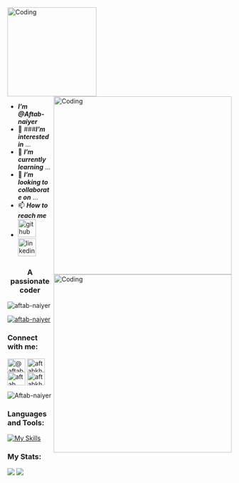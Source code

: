 
  <img align="above" alt="Coding" width="200" src="https://media.giphy.com/media/f9jfbOcTBLBAFXIABe/giphy.gif">


<img align="right" alt="Coding" width="400" src="https://tenor.com/bwEBR.gif"> 

- ***I’m @Aftab-naiyer*** <img align="right" alt="Coding" width="400" src="https://media.giphy.com/media/26tn33aiTi1jkl6H6/giphy.gif">
- 👀 ###***I’m interested in*** ...
- 🌱 ***I’m currently learning*** ...         
- 💞️ ***I’m looking to collaborate on*** ... 
- 📫 ***How to reach me***
- [<img src='https://cdn.jsdelivr.net/npm/simple-icons@3.0.1/icons/github.svg' alt='github' height='40'>](https://github.com/Aftab-naiyer)  [<img src='https://cdn.jsdelivr.net/npm/simple-icons@3.0.1/icons/linkedin.svg' alt='linkedin' height='40'>](https://www.linkedin.com/in/aftab-khan-9908b71b6/) 
<h3 align="center">A passionate coder</h3>

<p align="left"> <img src="https://komarev.com/ghpvc/?username=aftab-naiyer&label=Profile%20views&color=0e75b6&style=flat" alt="aftab-naiyer" /> </p>

<p align="left"> <a href="https://github.com/ryo-ma/github-profile-trophy"><img src="https://github-profile-trophy.vercel.app/?username=Aftab-naiyer" alt="aftab-naiyer" /></a> </p> 

<h3 align="left">Connect with me:</h3>
<p align="left">
<a href="https://www.hackerrank.com/aftabkhan123230" target="blank"><img align="center" src="https://raw.githubusercontent.com/rahuldkjain/github-profile-readme-generator/master/src/images/icons/Social/hackerrank.svg" alt="@aftabkhan123230" height="30" width="40" /></a>
<a href="https://codeforces.com/profile/aftabkhan123230" target="blank"><img align="center" src="https://raw.githubusercontent.com/rahuldkjain/github-profile-readme-generator/master/src/images/icons/Social/codeforces.svg" alt="aftabkhan123230" height="30" width="40" /></a>
<a href="https://www.leetcode.com/aftab__khan_1" target="blank"><img align="center" src="https://raw.githubusercontent.com/rahuldkjain/github-profile-readme-generator/master/src/images/icons/Social/leet-code.svg" alt="aftab__khan_1" height="30" width="40" /></a>
<a href="https://auth.geeksforgeeks.org/user/aftabkhan123230" target="blank"><img align="center" src="https://raw.githubusercontent.com/rahuldkjain/github-profile-readme-generator/master/src/images/icons/Social/geeks-for-geeks.svg" alt="aftabkhan123230" height="30" width="40" /></a>
</p>

<p><img align="center" src="https://github-readme-stats.vercel.app/api/top-langs?username=Aftab-naiyer&show_icons=true&locale=en&layout=compact" alt="Aftab-naiyer" /></p>

<!---
Aftab-naiyer/Aftab-naiyer is a ✨ special ✨ repository because its `README.md` (this file) appears on your GitHub profile.
You can click the Preview link to take a look at your changes.
--->

### Languages and Tools:
[![My Skills](https://skills.thijs.gg/icons?i=java,kotlin,nodejs,cpp,c,docker,mongodb,mysql,py,linux,bootstrap,firebase,flask,react,heroku,kubernetes,aws,tensorflow,figma&theme=dark)](https://skills.thijs.gg)

### My Stats:

<img src="https://github-readme-stats.vercel.app/api?username=Aftab-naiyer&show_icons=true"/>

<img src="https://github-readme-streak-stats.herokuapp.com/?user=Aftab-naiyer"/>
